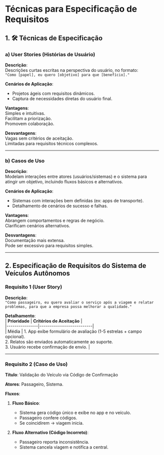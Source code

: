 # Técnicas para Especificação de Requisitos  

## 1. 🛠️ Técnicas de Especificação  

### a) **User Stories (Histórias de Usuário)**  
**Descrição**:  
Descrições curtas escritas na perspectiva do usuário, no formato:  
`"Como [papel], eu quero [objetivo] para que [benefício]."`  

**Cenários de Aplicação**:  
- Projetos ágeis com requisitos dinâmicos.  
- Captura de necessidades diretas do usuário final.  

**Vantagens**:  
Simples e intuitivas.  
Facilitam a priorização.  
Promovem colaboração.  

**Desvantagens**:  
Vagas sem critérios de aceitação.  
Limitadas para requisitos técnicos complexos.  

---

### b) **Casos de Uso**  
**Descrição**:  
Modelam interações entre atores (usuários/sistemas) e o sistema para atingir um objetivo, incluindo fluxos básicos e alternativos.  

**Cenários de Aplicação**:  
- Sistemas com interações bem definidas (ex: apps de transporte).  
- Detalhamento de cenários de sucesso e falhas.  

**Vantagens**:  
Abrangem comportamentos e regras de negócio.  
Clarificam cenários alternativos.  

**Desvantagens**:  
Documentação mais extensa.  
Pode ser excessivo para requisitos simples.  

---

## 2. Especificação de Requisitos do Sistema de Veículos Autônomos  

### **Requisito 1 (User Story)**  
**Descrição**:  
`"Como passageiro, eu quero avaliar o serviço após a viagem e relatar problemas, para que a empresa possa melhorar a qualidade."`  

**Detalhamento**:  
| **Prioridade** | **Critérios de Aceitação** |  
|----------------|---------------------------|  
| Média          | 1. App exibe formulário de avaliação (1-5 estrelas + campo opcional). <br> 2. Relatos são enviados automaticamente ao suporte. <br> 3. Usuário recebe confirmação de envio. |  

---

### **Requisito 2 (Caso de Uso)**  
**Título**: Validação do Veículo via Código de Confirmação  

**Atores**: Passageiro, Sistema.  

**Fluxos**:  
1. **Fluxo Básico**:  
   - Sistema gera código único e exibe no app e no veículo.  
   - Passageiro confere códigos.  
   - Se coincidirem → viagem inicia.  

2. **Fluxo Alternativo (Código Incorreto)**:  
   - Passageiro reporta inconsistência.  
   - Sistema cancela viagem e notifica a central.  
